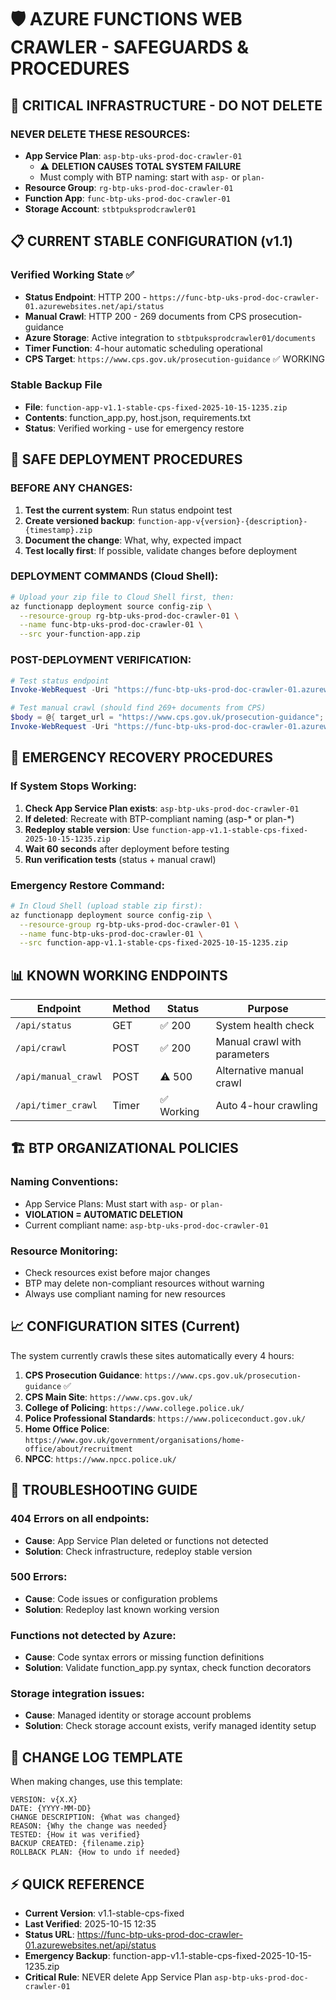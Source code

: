 # 🛡️ AZURE FUNCTIONS WEB CRAWLER - SAFEGUARDS & PROCEDURES

## 🚨 CRITICAL INFRASTRUCTURE - DO NOT DELETE

### **NEVER DELETE THESE RESOURCES:**
- **App Service Plan**: `asp-btp-uks-prod-doc-crawler-01` 
  - ⚠️ **DELETION CAUSES TOTAL SYSTEM FAILURE**
  - Must comply with BTP naming: start with `asp-` or `plan-`
- **Resource Group**: `rg-btp-uks-prod-doc-crawler-01`
- **Function App**: `func-btp-uks-prod-doc-crawler-01`
- **Storage Account**: `stbtpuksprodcrawler01`

## 📋 CURRENT STABLE CONFIGURATION (v1.1)

### **Verified Working State** ✅
- **Status Endpoint**: HTTP 200 - `https://func-btp-uks-prod-doc-crawler-01.azurewebsites.net/api/status`
- **Manual Crawl**: HTTP 200 - 269 documents from CPS prosecution-guidance
- **Azure Storage**: Active integration to `stbtpuksprodcrawler01/documents`
- **Timer Function**: 4-hour automatic scheduling operational
- **CPS Target**: `https://www.cps.gov.uk/prosecution-guidance` ✅ WORKING

### **Stable Backup File**
- **File**: `function-app-v1.1-stable-cps-fixed-2025-10-15-1235.zip`
- **Contents**: function_app.py, host.json, requirements.txt
- **Status**: Verified working - use for emergency restore

## 🔄 SAFE DEPLOYMENT PROCEDURES

### **BEFORE ANY CHANGES:**
1. **Test the current system**: Run status endpoint test
2. **Create versioned backup**: `function-app-v{version}-{description}-{timestamp}.zip`
3. **Document the change**: What, why, expected impact
4. **Test locally first**: If possible, validate changes before deployment

### **DEPLOYMENT COMMANDS (Cloud Shell):**
```bash
# Upload your zip file to Cloud Shell first, then:
az functionapp deployment source config-zip \
  --resource-group rg-btp-uks-prod-doc-crawler-01 \
  --name func-btp-uks-prod-doc-crawler-01 \
  --src your-function-app.zip
```

### **POST-DEPLOYMENT VERIFICATION:**
```powershell
# Test status endpoint
Invoke-WebRequest -Uri "https://func-btp-uks-prod-doc-crawler-01.azurewebsites.net/api/status" -Headers @{"Accept"="application/json"}

# Test manual crawl (should find 269+ documents from CPS)
$body = @{ target_url = "https://www.cps.gov.uk/prosecution-guidance"; max_depth = 1 } | ConvertTo-Json
Invoke-WebRequest -Uri "https://func-btp-uks-prod-doc-crawler-01.azurewebsites.net/api/crawl" -Method POST -Body $body -ContentType "application/json"
```

## 🚨 EMERGENCY RECOVERY PROCEDURES

### **If System Stops Working:**
1. **Check App Service Plan exists**: `asp-btp-uks-prod-doc-crawler-01`
2. **If deleted**: Recreate with BTP-compliant naming (asp-* or plan-*)
3. **Redeploy stable version**: Use `function-app-v1.1-stable-cps-fixed-2025-10-15-1235.zip`
4. **Wait 60 seconds** after deployment before testing
5. **Run verification tests** (status + manual crawl)

### **Emergency Restore Command:**
```bash
# In Cloud Shell (upload stable zip first):
az functionapp deployment source config-zip \
  --resource-group rg-btp-uks-prod-doc-crawler-01 \
  --name func-btp-uks-prod-doc-crawler-01 \
  --src function-app-v1.1-stable-cps-fixed-2025-10-15-1235.zip
```

## 📊 KNOWN WORKING ENDPOINTS

| Endpoint | Method | Status | Purpose |
|----------|--------|--------|---------|
| `/api/status` | GET | ✅ 200 | System health check |
| `/api/crawl` | POST | ✅ 200 | Manual crawl with parameters |
| `/api/manual_crawl` | POST | ⚠️ 500 | Alternative manual crawl |
| `/api/timer_crawl` | Timer | ✅ Working | Auto 4-hour crawling |

## 🏗️ BTP ORGANIZATIONAL POLICIES

### **Naming Conventions:**
- App Service Plans: Must start with `asp-` or `plan-`
- **VIOLATION = AUTOMATIC DELETION**
- Current compliant name: `asp-btp-uks-prod-doc-crawler-01`

### **Resource Monitoring:**
- Check resources exist before major changes
- BTP may delete non-compliant resources without warning
- Always use compliant naming for new resources

## 📈 CONFIGURATION SITES (Current)

The system currently crawls these sites automatically every 4 hours:

1. **CPS Prosecution Guidance**: `https://www.cps.gov.uk/prosecution-guidance` ✅
2. **CPS Main Site**: `https://www.cps.gov.uk/`
3. **College of Policing**: `https://www.college.police.uk/`
4. **Police Professional Standards**: `https://www.policeconduct.gov.uk/`
5. **Home Office Police**: `https://www.gov.uk/government/organisations/home-office/about/recruitment`
6. **NPCC**: `https://www.npcc.police.uk/`

## 🔧 TROUBLESHOOTING GUIDE

### **404 Errors on all endpoints:**
- **Cause**: App Service Plan deleted or functions not detected
- **Solution**: Check infrastructure, redeploy stable version

### **500 Errors:**
- **Cause**: Code issues or configuration problems  
- **Solution**: Redeploy last known working version

### **Functions not detected by Azure:**
- **Cause**: Code syntax errors or missing function definitions
- **Solution**: Validate function_app.py syntax, check function decorators

### **Storage integration issues:**
- **Cause**: Managed identity or storage account problems
- **Solution**: Check storage account exists, verify managed identity setup

## 📝 CHANGE LOG TEMPLATE

When making changes, use this template:

```
VERSION: v{X.X}
DATE: {YYYY-MM-DD}
CHANGE DESCRIPTION: {What was changed}
REASON: {Why the change was needed}
TESTED: {How it was verified}
BACKUP CREATED: {filename.zip}
ROLLBACK PLAN: {How to undo if needed}
```

## ⚡ QUICK REFERENCE

- **Current Version**: v1.1-stable-cps-fixed
- **Last Verified**: 2025-10-15 12:35
- **Status URL**: https://func-btp-uks-prod-doc-crawler-01.azurewebsites.net/api/status
- **Emergency Backup**: function-app-v1.1-stable-cps-fixed-2025-10-15-1235.zip
- **Critical Rule**: NEVER delete App Service Plan `asp-btp-uks-prod-doc-crawler-01`